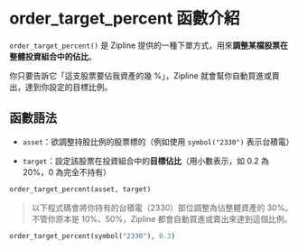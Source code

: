 # order_target_percent 函數介紹

`order_target_percent()` 是 Zipline 提供的一種下單方式，用來**調整某檔股票在整體投資組合中的佔比**。

你只要告訴它「這支股票要佔我資產的幾 %」，Zipline 就會幫你自動買進或賣出，達到你設定的目標比例。



## 函數語法
- `asset`：欲調整持股比例的股票標的（例如使用 `symbol("2330")` 表示台積電）

- `target`：設定該股票在投資組合中的**目標佔比**（用小數表示，如 0.2 為 20%，0 為完全不持有）

```python
order_target_percent(asset, target)
```
> 以下程式碼會將你持有的台積電（2330）部位調整為佔整體資產的 30%。
不管你原本是 10%、50%，Zipline 都會自動買進或賣出來達到這個比例。
```python
order_target_percent(symbol("2330"), 0.3)
```
